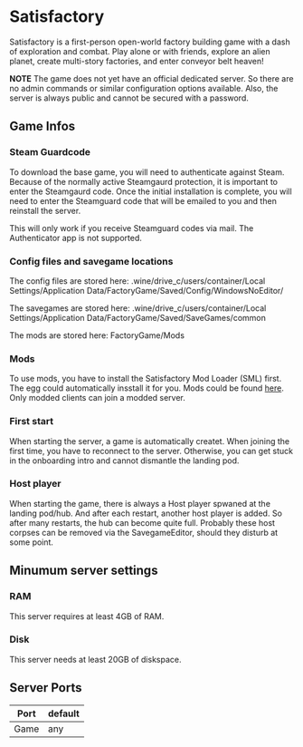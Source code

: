 # Satisfactory
Satisfactory is a first-person open-world factory building game with a dash of exploration and combat. 
Play alone or with friends, explore an alien planet, create multi-story factories, and enter conveyor belt heaven!

**NOTE**
The game does not yet have an official dedicated server. So there are no admin commands or similar configuration options available.
Also, the server is always public and cannot be secured with a password.

## Game Infos
### Steam Guardcode
To download the base game, you will need to authenticate against Steam. Because of the normally active Steamgaurd protection, it is important to enter the Steamgaurd code. 
Once the initial installation is complete, you will need to enter the Steamguard code that will be emailed to you and then reinstall the server.

This will only work if you receive Steamguard codes via mail. The Authenticator app is not supported.

### Config files and savegame locations
The config files are stored here: .wine/drive_c/users/container/Local Settings/Application Data/FactoryGame/Saved/Config/WindowsNoEditor/

The savegames are stored here: .wine/drive_c/users/container/Local Settings/Application Data/FactoryGame/Saved/SaveGames/common

The mods are stored here: FactoryGame/Mods

### Mods
To use mods, you have to install the Satisfactory Mod Loader (SML) first. The egg could automatically 
insstall it for you.
Mods could be found [here](https://ficsit.app/). Only modded clients can join a modded server.

### First start
When starting the server, a game is automatically createt. 
When joining the first time, you have to reconnect to the server. Otherwise, you can get stuck in the onboarding intro and cannot dismantle the landing pod.

### Host player
When starting the game, there is always a Host player spwaned at the landing pod/hub. And after each restart, another host player is added.
So after many restarts, the hub can become quite full.
Probably these host corpses can be removed via the SavegameEditor, should they disturb at some point.

## Minumum server settings
### RAM
This server requires at least 4GB of RAM.

### Disk
This server needs at least 20GB of diskspace.

## Server Ports

| Port  | default |
|-------|---------|
| Game  | any |
